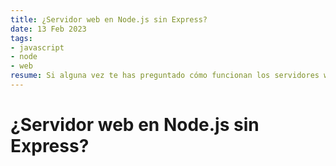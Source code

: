 ```yaml
---
title: ¿Servidor web en Node.js sin Express?
date: 13 Feb 2023
tags:
- javascript
- node
- web
resume: Si alguna vez te has preguntado cómo funcionan los servidores web en Node.js, estás en el lugar correcto. En este artículo, te mostraremos cómo crear uno desde cero sin usar Express.
---
```


# ¿Servidor web en Node.js sin Express?